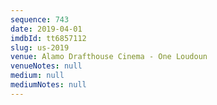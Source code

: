 ```yaml
---
sequence: 743
date: 2019-04-01
imdbId: tt6857112
slug: us-2019
venue: Alamo Drafthouse Cinema - One Loudoun
venueNotes: null
medium: null
mediumNotes: null
---
```

